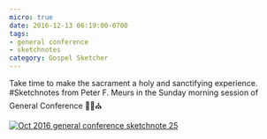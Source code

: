 ```yaml
---
micro: true
date: 2016-12-13 06:19:00-0700
tags:
- general conference
- sketchnotes
category: Gospel Sketcher
---
```


Take time to make the sacrament a holy and sanctifying experience.
#Sketchnotes from Peter F. Meurs in the Sunday morning session of General Conference ✍🏼⛪️

[![Oct 2016 general conference sketchnote 25](https://media.bennorris.org/images/gospelsketcher/uploads/2018/658e58bdc2.jpg)](https://media.bennorris.org/images/gospelsketcher/uploads/2018/658e58bdc2.jpg)